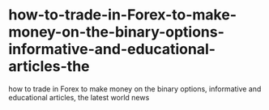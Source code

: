 # how-to-trade-in-Forex-to-make-money-on-the-binary-options-informative-and-educational-articles-the
how to trade in Forex to make money on the binary options, informative and educational articles, the latest world news
